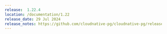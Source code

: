 ```yaml
---
release:  1.22.4
location: /documentation/1.22
release_date: 29 Jul 2024
release_notes: https://github.com/cloudnative-pg/cloudnative-pg/releases/tag/v1.22.5
---
```


